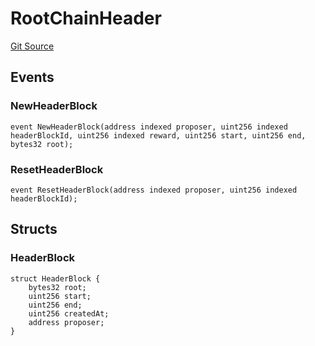 # RootChainHeader
[Git Source](https://github.com/maticnetwork/contracts/blob/155f729fd8db0676297384375468d4d45b8aa44e/contracts/root/RootChainStorage.sol)


## Events
### NewHeaderBlock

```solidity
event NewHeaderBlock(address indexed proposer, uint256 indexed headerBlockId, uint256 indexed reward, uint256 start, uint256 end, bytes32 root);
```

### ResetHeaderBlock

```solidity
event ResetHeaderBlock(address indexed proposer, uint256 indexed headerBlockId);
```

## Structs
### HeaderBlock

```solidity
struct HeaderBlock {
    bytes32 root;
    uint256 start;
    uint256 end;
    uint256 createdAt;
    address proposer;
}
```


